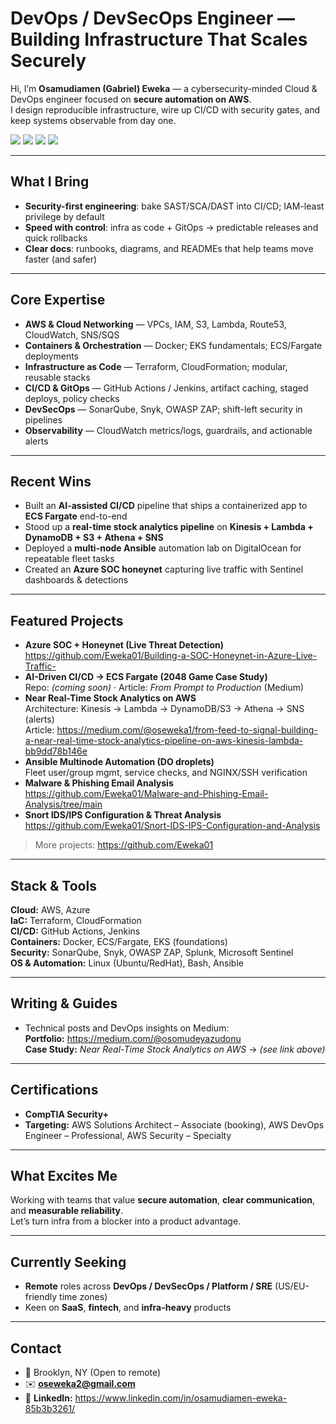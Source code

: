 # DevOps / DevSecOps Engineer — Building Infrastructure That Scales Securely

Hi, I’m **Osamudiamen (Gabriel) Eweka** — a cybersecurity-minded Cloud & DevOps engineer focused on **secure automation on AWS**.  
I design reproducible infrastructure, wire up CI/CD with security gates, and keep systems observable from day one.

<a href="https://www.linkedin.com/in/osamudiamen-eweka-85b3b3261/"><img src="https://img.shields.io/badge/-LinkedIn-0072b1?&style=for-the-badge&logo=linkedin&logoColor=white" /></a>
<a href="mailto:oseweka2@gmail.com"><img src="https://img.shields.io/badge/-Email-D14836?style=for-the-badge&logo=gmail&logoColor=white" /></a>
<a href="https://github.com/Eweka01"><img src="https://img.shields.io/badge/-GitHub-181717?style=for-the-badge&logo=github&logoColor=white" /></a>
<a href="https://medium.com/@oseweka1"><img src="https://img.shields.io/badge/-Medium-000000?style=for-the-badge&logo=medium&logoColor=white" /></a>

---

## What I Bring
- **Security-first engineering**: bake SAST/SCA/DAST into CI/CD; IAM-least privilege by default  
- **Speed with control**: infra as code + GitOps → predictable releases and quick rollbacks  
- **Clear docs**: runbooks, diagrams, and READMEs that help teams move faster (and safer)

---

## Core Expertise
- **AWS & Cloud Networking** — VPCs, IAM, S3, Lambda, Route53, CloudWatch, SNS/SQS  
- **Containers & Orchestration** — Docker; EKS fundamentals; ECS/Fargate deployments  
- **Infrastructure as Code** — Terraform, CloudFormation; modular, reusable stacks  
- **CI/CD & GitOps** — GitHub Actions / Jenkins, artifact caching, staged deploys, policy checks  
- **DevSecOps** — SonarQube, Snyk, OWASP ZAP; shift-left security in pipelines  
- **Observability** — CloudWatch metrics/logs, guardrails, and actionable alerts

---

## Recent Wins
- Built an **AI-assisted CI/CD** pipeline that ships a containerized app to **ECS Fargate** end-to-end  
- Stood up a **real-time stock analytics pipeline** on **Kinesis + Lambda + DynamoDB + S3 + Athena + SNS**  
- Deployed a **multi-node Ansible** automation lab on DigitalOcean for repeatable fleet tasks  
- Created an **Azure SOC honeynet** capturing live traffic with Sentinel dashboards & detections

---

## Featured Projects
- **Azure SOC + Honeynet (Live Threat Detection)**  
  <https://github.com/Eweka01/Building-a-SOC-Honeynet-in-Azure-Live-Traffic->
- **AI-Driven CI/CD → ECS Fargate (2048 Game Case Study)**  
  Repo: *(coming soon)* · Article: *From Prompt to Production* (Medium)
- **Near Real-Time Stock Analytics on AWS**  
  Architecture: Kinesis → Lambda → DynamoDB/S3 → Athena → SNS (alerts)  
  Article: <https://medium.com/@oseweka1/from-feed-to-signal-building-a-near-real-time-stock-analytics-pipeline-on-aws-kinesis-lambda-bb9dd78b146e>
- **Ansible Multinode Automation (DO droplets)**  
  Fleet user/group mgmt, service checks, and NGINX/SSH verification
- **Malware & Phishing Email Analysis**  
  <https://github.com/Eweka01/Malware-and-Phishing-Email-Analysis/tree/main>
- **Snort IDS/IPS Configuration & Threat Analysis**  
  <https://github.com/Eweka01/Snort-IDS-IPS-Configuration-and-Analysis>

> More projects: <https://github.com/Eweka01>

---

## Stack & Tools
**Cloud:** AWS, Azure  
**IaC:** Terraform, CloudFormation  
**CI/CD:** GitHub Actions, Jenkins  
**Containers:** Docker, ECS/Fargate, EKS (foundations)  
**Security:** SonarQube, Snyk, OWASP ZAP, Splunk, Microsoft Sentinel  
**OS & Automation:** Linux (Ubuntu/RedHat), Bash, Ansible

---

## Writing & Guides
- Technical posts and DevOps insights on Medium:  
  **Portfolio:** <https://medium.com/@osomudeyazudonu>  
  **Case Study:** *Near Real-Time Stock Analytics on AWS* → *(see link above)*

---

## Certifications
- **CompTIA Security+**  
- **Targeting:** AWS Solutions Architect – Associate (booking), AWS DevOps Engineer – Professional, AWS Security – Specialty

---

## What Excites Me
Working with teams that value **secure automation**, **clear communication**, and **measurable reliability**.  
Let’s turn infra from a blocker into a product advantage.

---

## Currently Seeking
- **Remote** roles across **DevOps / DevSecOps / Platform / SRE** (US/EU-friendly time zones)  
- Keen on **SaaS**, **fintech**, and **infra-heavy** products

---

## Contact
- 📍 Brooklyn, NY (Open to remote)  
- ✉️ **oseweka2@gmail.com**  
- 🔗 **LinkedIn:** <https://www.linkedin.com/in/osamudiamen-eweka-85b3b3261/>
